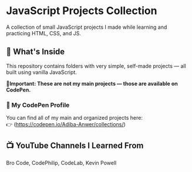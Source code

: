 # JavaScript Projects Collection

A collection of small JavaScript projects I made while learning and practicing HTML, CSS, and JS.

## 📁 What's Inside

This repository contains folders with very simple, self-made projects — all built using vanilla JavaScript.


**🔔Important: These are not my main projects — those are available on CodePen.**

### 🔗 My CodePen Profile
You can find all of my main and organized projects here:  
👉 (https://codepen.io/Adiba-Anwer/collections/)

## 📺 YouTube Channels I Learned From
Bro Code, CodePhilip, CodeLab, Kevin Powell
